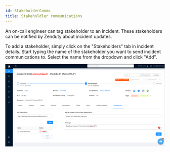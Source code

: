 ```yaml
---
id: StakeholderComms
title: Stakeholdler communications
---
```


An on-call engineer can tag stakeholder to an incident. These stakeholders can be notified by Zenduty about incident updates. 

To add a stakeholder, simply click on the "Stakeholders" tab in incident details. Start typing the name of the stakeholder you want to send incident communications to. Select the name from the dropdown and click "Add".
 
![](/img/stakeholder.png)